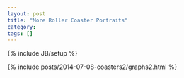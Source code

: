 ```yaml
---
layout: post
title: "More Roller Coaster Portraits"
category:
tags: []
---
```

{% include JB/setup %}

<style>
@media (min-width: 800px) {
 .input_prompt,
 .output_prompt {
  width:0px;
  position:relative;
  float:left;
  margin-top:3px
 }

 .output_prompt {
  left:-4em;
 }

 .input_prompt {
  left:-3.5em;
 }
 #page {
    padding: 2em 4.5em 1.5em 4.5em;
}
</style>

{% include posts/2014-07-08-coasters2/graphs2.html %}